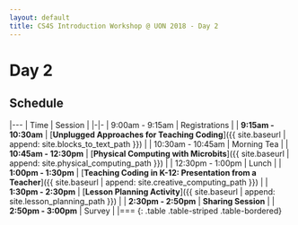```yaml
---
layout: default
title: CS4S Introduction Workshop @ UON 2018 - Day 2
---
```


# Day 2

## Schedule

|---
| Time | Session | 
|-|-
| 9:00am - 9:15am | Registrations |
| **9:15am - 10:30am** | [**Unplugged Approaches for Teaching Coding**]({{ site.baseurl | append: site.blocks_to_text_path }}) |
| 10:30am - 10:45am | Morning Tea |
| **10:45am - 12:30pm** | [**Physical Computing with Microbits**]({{ site.baseurl | append: site.physical_computing_path }}) |
| 12:30pm - 1:00pm | Lunch |
| **1:00pm - 1:30pm** | [**Teaching Coding in K-12: Presentation from a Teacher**]({{ site.baseurl | append: site.creative_computing_path }})  |
| **1:30pm - 2:30pm** | [**Lesson Planning Activity**]({{ site.baseurl | append: site.lesson_planning_path }}) |
| **2:30pm - 2:50pm** | **Sharing Session** |
| **2:50pm - 3:00pm** | Survey |
|===
{: .table .table-striped .table-bordered}